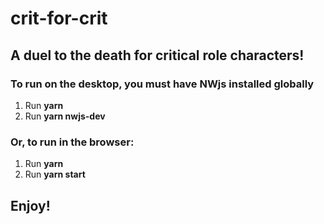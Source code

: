 # crit-for-crit
## A duel to the death for critical role characters!

### To run on the desktop, you must have NWjs installed globally
1. Run **yarn**
2. Run **yarn nwjs-dev**

### Or, to run in the browser:
1. Run **yarn**
2. Run **yarn start**

## Enjoy!
